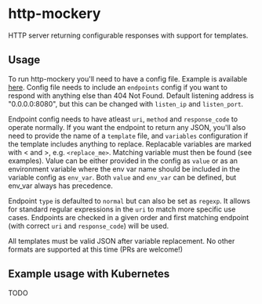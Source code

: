 # http-mockery
HTTP server returning configurable responses with support for templates.

## Usage

To run http-mockery you'll need to have a config file. Example is available [here](examples/config-example.json).
Config file needs to include an `endpoints` config if you want to respond with anything else than 404 Not Found. Default listening address is "0.0.0.0:8080", but this can be changed with `listen_ip` and `listen_port`.

Endpoint config needs to have atleast `uri`, `method` and `response_code` to operate normally. If you want the endpoint to return any JSON, you'll also need to provide the name of a `template` file, and `variables` configuration if the template includes anything to replace. Replacable variables are marked with < and >, e.g. `<replace_me>`. Matching variable must then be found (see examples). Value can be either provided in the config as `value` or as an environment variable where the env var name should be included in the variable config as `env_var`. Both `value` and `env_var` can be defined, but env_var always has precedence.

Endpoint `type` is defaulted to `normal` but can also be set as `regexp`. It allows for standard regular expressions in the `uri` to match more specific use cases. Endpoints are checked in a given order and first matching endpoint (with correct `uri` and `response_code`) will be used.

All templates must be valid JSON after variable replacement. No other formats are supported at this time (PRs are welcome!)

## Example usage with Kubernetes

TODO
